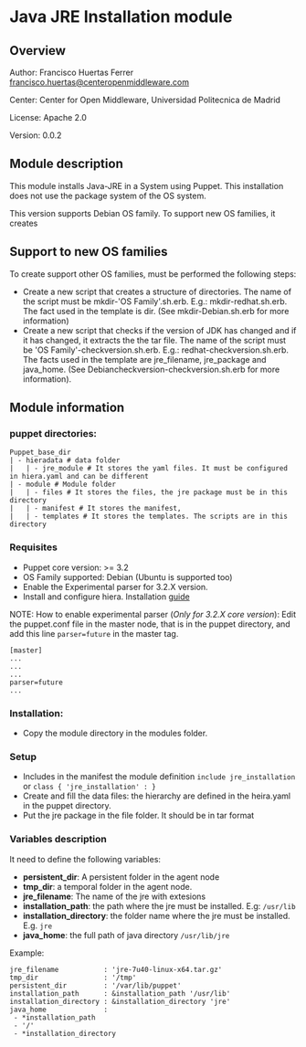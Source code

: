 # Java JRE Installation module

## Overview 

Author: Francisco Huertas Ferrer <francisco.huertas@centeropenmiddleware.com>

Center: Center for Open Middleware, Universidad Politecnica de Madrid

License: Apache 2.0

Version: 0.0.2

## Module description

This module installs Java-JRE in a System using Puppet. This installation does not use the package system of the OS system.

This version supports Debian OS family. To support new OS families, it creates  

## Support to new OS families

To create support other OS families, must be performed the following steps: 
* Create a new script that creates a structure of directories. The name of the script must be mkdir-'OS Family'.sh.erb. E.g.: mkdir-redhat.sh.erb. The fact used in the template is dir. (See mkdir-Debian.sh.erb for more information)
* Create a new script that checks if the version of JDK has changed and if it has changed, it extracts the the tar file. The name of the script must be 'OS Family'-checkversion.sh.erb. E.g.: redhat-checkversion.sh.erb. The facts used in the template are jre_filename, jre_package and java_home. (See Debiancheckversion-checkversion.sh.erb for more information). 

## Module information

### puppet directories: 

    Puppet_base_dir
    | - hieradata # data folder
    |   | - jre_module # It stores the yaml files. It must be configured in hiera.yaml and can be different
    | - module # Module folder
    |   | - files # It stores the files, the jre package must be in this directory
    |   | - manifest # It stores the manifest, 
    |   | - templates # It stores the templates. The scripts are in this directory


### Requisites 

* Puppet core version: >= 3.2
* OS Family supported: Debian (Ubuntu is supported too)
* Enable the Experimental parser for 3.2.X version. 
* Install and configure hiera.  Installation [guide](http://docs.puppetlabs.com/hiera/1/installing.html)

NOTE: How to enable experimental parser (*Only for 3.2.X core version*): Edit the puppet.conf file in the master node, that is in the puppet directory, and add this line ``parser=future`` in the master tag. 

    [master]
    ... 
    ...
    ...
    parser=future
    ...

### Installation: 

* Copy the module directory in the modules folder. 

### Setup

* Includes in the manifest the module definition ``include jre_installation`` or ``class { 'jre_installation' : }``
* Create and fill the data files: the hierarchy are defined in the heira.yaml in the puppet directory.
* Put the jre package in the file folder. It should be in tar format

### Variables description

It need to define the following variables: 
* **persistent_dir**: A persistent folder in the agent node
* **tmp_dir**: a temporal folder in the agent node. 
* **jre_filename**: The name of the jre with extesions
* **installation_path**: the path where the jre must be installed. E.g: ``/usr/lib``
* **installation_directory**: the folder name where the jre must be installed. E.g. ``jre``
* **java_home**: the full path of java directory ``/usr/lib/jre``

Example: 

    jre_filename           : 'jre-7u40-linux-x64.tar.gz'
    tmp_dir                : '/tmp'
    persistent_dir         : '/var/lib/puppet'
    installation_path      : &installation_path '/usr/lib'
    installation_directory : &installation_directory 'jre'
    java_home              :
     - *installation_path
     - '/'
     - *installation_directory

